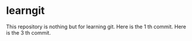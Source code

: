 # learngit
This repository is nothing but for learning git.
Here is the 1 th commit.
Here is the 3 th commit.
